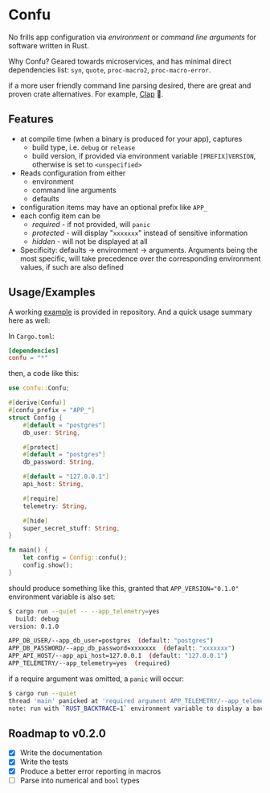 
# Confu

No frills app configuration via *environment* or *command line arguments* for
software written in Rust.

Why Confu? Geared towards microservices, and has minimal direct dependencies
list: `syn`, `quote`, `proc-macro2`, `proc-macro-error`.

if a more user friendly command line parsing desired, there are great and
proven crate alternatives. For example, [Clap](https://lib.rs/crates/clap) 👏.

## Features

- at compile time (when a binary is produced for your app), captures
  - build type, i.e. `debug` or `release`
  - build version, if provided via environment variable `[PREFIX]VERSION`,
    otherwise is set to `<unspecified>`
- Reads configuration from either
  - environment
  - command line arguments
  - defaults
- configuration items may have an optional prefix like `APP_`
- each config item can be
  - *required* - if not provided, will `panic`
  - *protected* - will display "`xxxxxxx`" instead of sensitive information
  - *hidden* - will not be displayed at all
- Specificity: defaults -> environment -> arguments. Arguments being the most specific,
  will take precedence over the corresponding environment values, if such are also defined

## Usage/Examples

A working [example](https://github.com/izirku/confu/tree/main/examples/basic) is provided
in repository. And a quick usage summary here as well:

In `Cargo.toml`:

```toml
[dependencies]
confu = "*"
```

then, a code like this:

```rust
use confu::Confu;

#[derive(Confu)]
#[confu_prefix = "APP_"]
struct Config {
    #[default = "postgres"]
    db_user: String,

    #[protect]
    #[default = "postgres"]
    db_password: String,

    #[default = "127.0.0.1"]
    api_host: String,

    #[require]
    telemetry: String,

    #[hide]
    super_secret_stuff: String,
}

fn main() {
    let config = Config::confu();
    config.show();
}
```

should produce something like this, granted that `APP_VERSION="0.1.0"`
environment variable is also set:

```bash
$ cargo run --quiet -- --app_telemetry=yes
  build: debug
version: 0.1.0

APP_DB_USER/--app_db_user=postgres  (default: "postgres")
APP_DB_PASSWORD/--app_db_password=xxxxxxx  (default: "xxxxxxx")
APP_API_HOST/--app_api_host=127.0.0.1  (default: "127.0.0.1")
APP_TELEMETRY/--app_telemetry=yes  (required)
```

if a require argument was omitted, a `panic` will occur:

```bash
$ cargo run --quiet
thread 'main' panicked at 'required argument APP_TELEMETRY/--app_telemetry was not provided.', examples\basic\src\config.rs:4:17
note: run with `RUST_BACKTRACE=1` environment variable to display a backtrace
```

## Roadmap to v0.2.0

- [x] Write the documentation
- [x] Write the tests
- [x] Produce a better error reporting in macros
- [ ] Parse into numerical and `bool` types
